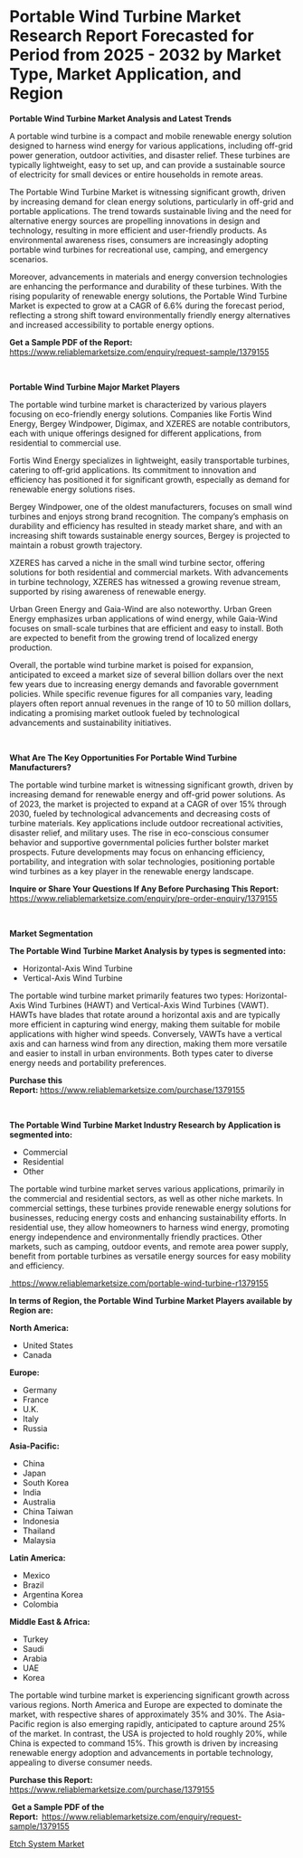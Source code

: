 <p><h1>Portable Wind Turbine Market Research Report Forecasted for Period from 2025 -  2032 by Market Type, Market Application, and Region</h1></p><p><strong>Portable Wind Turbine Market Analysis and Latest Trends</strong></p>
<p><p>A portable wind turbine is a compact and mobile renewable energy solution designed to harness wind energy for various applications, including off-grid power generation, outdoor activities, and disaster relief. These turbines are typically lightweight, easy to set up, and can provide a sustainable source of electricity for small devices or entire households in remote areas.</p><p>The Portable Wind Turbine Market is witnessing significant growth, driven by increasing demand for clean energy solutions, particularly in off-grid and portable applications. The trend towards sustainable living and the need for alternative energy sources are propelling innovations in design and technology, resulting in more efficient and user-friendly products. As environmental awareness rises, consumers are increasingly adopting portable wind turbines for recreational use, camping, and emergency scenarios.</p><p>Moreover, advancements in materials and energy conversion technologies are enhancing the performance and durability of these turbines. With the rising popularity of renewable energy solutions, the Portable Wind Turbine Market is expected to grow at a CAGR of 6.6% during the forecast period, reflecting a strong shift toward environmentally friendly energy alternatives and increased accessibility to portable energy options.</p></p>
<p><strong>Get a Sample PDF of the Report:&nbsp;</strong> <a href="https://www.reliablemarketsize.com/enquiry/request-sample/1379155?utm_campaign=2952&utm_medium=2&utm_source=Github&utm_content=ia&utm_term=08042025&utm_id=portable-wind-turbine">https://www.reliablemarketsize.com/enquiry/request-sample/1379155</a></p>
<p>&nbsp;</p>
<p><strong>Portable Wind Turbine Major Market Players</strong></p>
<p><p>The portable wind turbine market is characterized by various players focusing on eco-friendly energy solutions. Companies like Fortis Wind Energy, Bergey Windpower, Digimax, and XZERES are notable contributors, each with unique offerings designed for different applications, from residential to commercial use.</p><p>Fortis Wind Energy specializes in lightweight, easily transportable turbines, catering to off-grid applications. Its commitment to innovation and efficiency has positioned it for significant growth, especially as demand for renewable energy solutions rises.</p><p>Bergey Windpower, one of the oldest manufacturers, focuses on small wind turbines and enjoys strong brand recognition. The company’s emphasis on durability and efficiency has resulted in steady market share, and with an increasing shift towards sustainable energy sources, Bergey is projected to maintain a robust growth trajectory.</p><p>XZERES has carved a niche in the small wind turbine sector, offering solutions for both residential and commercial markets. With advancements in turbine technology, XZERES has witnessed a growing revenue stream, supported by rising awareness of renewable energy.</p><p>Urban Green Energy and Gaia-Wind are also noteworthy. Urban Green Energy emphasizes urban applications of wind energy, while Gaia-Wind focuses on small-scale turbines that are efficient and easy to install. Both are expected to benefit from the growing trend of localized energy production.</p><p>Overall, the portable wind turbine market is poised for expansion, anticipated to exceed a market size of several billion dollars over the next few years due to increasing energy demands and favorable government policies. While specific revenue figures for all companies vary, leading players often report annual revenues in the range of 10 to 50 million dollars, indicating a promising market outlook fueled by technological advancements and sustainability initiatives.</p></p>
<p>&nbsp;</p>
<p><strong>What Are The Key Opportunities For Portable Wind Turbine Manufacturers?</strong></p>
<p><p>The portable wind turbine market is witnessing significant growth, driven by increasing demand for renewable energy and off-grid power solutions. As of 2023, the market is projected to expand at a CAGR of over 15% through 2030, fueled by technological advancements and decreasing costs of turbine materials. Key applications include outdoor recreational activities, disaster relief, and military uses. The rise in eco-conscious consumer behavior and supportive governmental policies further bolster market prospects. Future developments may focus on enhancing efficiency, portability, and integration with solar technologies, positioning portable wind turbines as a key player in the renewable energy landscape.</p></p>
<p><strong>Inquire or Share Your Questions If Any Before Purchasing This Report:</strong> <a href="https://www.reliablemarketsize.com/enquiry/pre-order-enquiry/1379155?utm_campaign=2952&utm_medium=2&utm_source=Github&utm_content=ia&utm_term=08042025&utm_id=portable-wind-turbine">https://www.reliablemarketsize.com/enquiry/pre-order-enquiry/1379155</a></p>
<p>&nbsp;</p>
<p><strong>Market Segmentation</strong></p>
<p><strong>The Portable Wind Turbine Market Analysis by types is segmented into:</strong></p>
<p><ul><li>Horizontal-Axis Wind Turbine</li><li>Vertical-Axis Wind Turbine</li></ul></p>
<p><p>The portable wind turbine market primarily features two types: Horizontal-Axis Wind Turbines (HAWT) and Vertical-Axis Wind Turbines (VAWT). HAWTs have blades that rotate around a horizontal axis and are typically more efficient in capturing wind energy, making them suitable for mobile applications with higher wind speeds. Conversely, VAWTs have a vertical axis and can harness wind from any direction, making them more versatile and easier to install in urban environments. Both types cater to diverse energy needs and portability preferences.</p></p>
<p><strong>Purchase this Report:&nbsp;</strong><a href="https://www.reliablemarketsize.com/purchase/1379155?utm_campaign=2952&utm_medium=2&utm_source=Github&utm_content=ia&utm_term=08042025&utm_id=portable-wind-turbine">https://www.reliablemarketsize.com/purchase/1379155</a></p>
<p>&nbsp;</p>
<p><strong>The Portable Wind Turbine Market Industry Research by Application is segmented into:</strong></p>
<p><ul><li>Commercial</li><li>Residential</li><li>Other</li></ul></p>
<p><p>The portable wind turbine market serves various applications, primarily in the commercial and residential sectors, as well as other niche markets. In commercial settings, these turbines provide renewable energy solutions for businesses, reducing energy costs and enhancing sustainability efforts. In residential use, they allow homeowners to harness wind energy, promoting energy independence and environmentally friendly practices. Other markets, such as camping, outdoor events, and remote area power supply, benefit from portable turbines as versatile energy sources for easy mobility and efficiency.</p></p>
<p><a href="https://www.reliablemarketsize.com/portable-wind-turbine-r1379155?utm_campaign=2952&utm_medium=2&utm_source=Github&utm_content=ia&utm_term=08042025&utm_id=portable-wind-turbine">&nbsp;https://www.reliablemarketsize.com/portable-wind-turbine-r1379155</a></p>
<p><strong>In terms of Region, the Portable Wind Turbine Market Players available by Region are:</strong></p>
<p>
    <p> <strong> North America: </strong>
        <ul>
            <li>United States</li>
            <li>Canada</li>
        </ul>
        </p> 
    <p> <strong> Europe: </strong>
        <ul>
            <li>Germany</li>
            <li>France</li>
            <li>U.K.</li>
            <li>Italy</li>
            <li>Russia</li>
        </ul>
        </p> 
    <p> <strong> Asia-Pacific: </strong>
        <ul>
            <li>China</li>
            <li>Japan</li>
            <li>South Korea</li>
            <li>India</li>
            <li>Australia</li>
            <li>China Taiwan</li>
            <li>Indonesia</li>
            <li>Thailand</li>
            <li>Malaysia</li>
        </ul>
        </p> 
    <p> <strong> Latin America: </strong>
        <ul>
            <li>Mexico</li>
            <li>Brazil</li>
            <li>Argentina Korea</li>
            <li>Colombia</li>
        </ul>
        </p> 
    <p> <strong> Middle East & Africa: </strong>
        <ul>
            <li>Turkey</li>
            <li>Saudi</li>
            <li>Arabia</li>
            <li>UAE</li>
            <li>Korea</li>
        </ul>
    </p>
    </p>
<p><p>The portable wind turbine market is experiencing significant growth across various regions. North America and Europe are expected to dominate the market, with respective shares of approximately 35% and 30%. The Asia-Pacific region is also emerging rapidly, anticipated to capture around 25% of the market. In contrast, the USA is projected to hold roughly 20%, while China is expected to command 15%. This growth is driven by increasing renewable energy adoption and advancements in portable technology, appealing to diverse consumer needs.</p></p>
<p><strong>Purchase this Report: </strong><a href="https://www.reliablemarketsize.com/purchase/1379155?utm_campaign=2952&utm_medium=2&utm_source=Github&utm_content=ia&utm_term=08042025&utm_id=portable-wind-turbine">https://www.reliablemarketsize.com/purchase/1379155</a></p>
<p>&nbsp;<strong>Get a Sample PDF of the Report:&nbsp;&nbsp;</strong><a href="https://www.reliablemarketsize.com/enquiry/request-sample/1379155?utm_campaign=2952&utm_medium=2&utm_source=Github&utm_content=ia&utm_term=08042025&utm_id=portable-wind-turbine">https://www.reliablemarketsize.com/enquiry/request-sample/1379155</a></p>
<p><strong></strong></p>
<p><p><a href="https://github.com/kaqiewan/Market-Research-Report-List-1/blob/main/etch-system-market.md?utm_campaign=2952&utm_medium=2&utm_source=Github&utm_content=ia&utm_term=08042025&utm_id=portable-wind-turbine">Etch System Market</a></p></p>